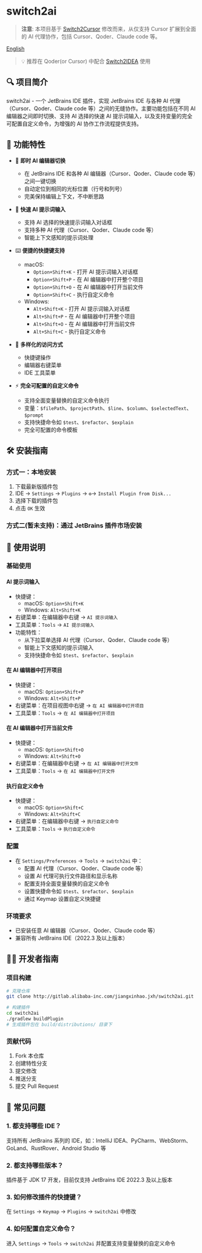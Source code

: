 # switch2ai

> **注意**: 本项目基于 [Switch2Cursor](https://github.com/qczone/switch2cursor) 修改而来，从仅支持 Cursor 扩展到全面的 AI 代理协作，包括 Cursor、Qoder、Claude code 等。

[English](README.md)

> 💡 推荐在 Qoder(or Cursor) 中配合 [Switch2IDEA](https://github.com/qczone/switch2idea) 使用


## 🔍 项目简介
switch2ai - 一个 JetBrains IDE 插件，实现 JetBrains IDE 与各种 AI 代理（Cursor、Qoder、Claude code 等）之间的无缝协作。主要功能包括在不同 AI 编辑器之间即时切换、支持 AI 选择的快速 AI 提示词输入，以及支持变量的完全可配置自定义命令，为增强的 AI 协作工作流程提供支持。


## 🌟 功能特性

- 🚀 **即时 AI 编辑器切换**
  - 在 JetBrains IDE 和各种 AI 编辑器（Cursor、Qoder、Claude code 等）之间一键切换
  - 自动定位到相同的光标位置（行号和列号）
  - 完美保持编辑上下文，不中断思路

- 🤖 **快速 AI 提示词输入**
  - 支持 AI 选择的快速提示词输入对话框
  - 支持多种 AI 代理（Cursor、Qoder、Claude code 等）
  - 智能上下文感知的提示词处理

- ⌨️ **便捷的快捷键支持**
  - macOS:
    - `Option+Shift+K` - 打开 AI 提示词输入对话框
    - `Option+Shift+P` - 在 AI 编辑器中打开整个项目
    - `Option+Shift+O` - 在 AI 编辑器中打开当前文件
    - `Option+Shift+C` - 执行自定义命令
  - Windows:
    - `Alt+Shift+K` - 打开 AI 提示词输入对话框
    - `Alt+Shift+P` - 在 AI 编辑器中打开整个项目
    - `Alt+Shift+O` - 在 AI 编辑器中打开当前文件
    - `Alt+Shift+C` - 执行自定义命令

- 🔧 **多样化的访问方式**
  - 快捷键操作
  - 编辑器右键菜单
  - IDE 工具菜单

- ⚡ **完全可配置的自定义命令**
  - 支持全面变量替换的自定义命令执行
  - 变量：`$filePath`、`$projectPath`、`$line`、`$column`、`$selectedText`、`$prompt`
  - 支持快捷命令如 `$test`、`$refactor`、`$explain`
  - 完全可配置的命令模板

## 🛠️ 安装指南

### 方式一：本地安装
1. 下载最新版插件包
2. IDE → `Settings` → `Plugins` → `⚙️`→ `Install Plugin from Disk...`
3. 选择下载的插件包
4. 点击 `OK` 生效

### 方式二(暂未支持)：通过 JetBrains 插件市场安装

## 🚀 使用说明

### 基础使用

#### AI 提示词输入
- 快捷键：
  - macOS: `Option+Shift+K` 
  - Windows: `Alt+Shift+K`
- 右键菜单：在编辑器中右键 → `AI 提示词输入`
- 工具菜单：`Tools` → `AI 提示词输入`
- 功能特性：
  - 从下拉菜单选择 AI 代理（Cursor、Qoder、Claude code 等）
  - 智能上下文感知的提示词输入
  - 支持快捷命令如 `$test`、`$refactor`、`$explain`

#### 在 AI 编辑器中打开项目
- 快捷键：
  - macOS: `Option+Shift+P` 
  - Windows: `Alt+Shift+P`
- 右键菜单：在项目视图中右键 → `在 AI 编辑器中打开项目`
- 工具菜单：`Tools` → `在 AI 编辑器中打开项目`

#### 在 AI 编辑器中打开当前文件
- 快捷键：
  - macOS: `Option+Shift+O` 
  - Windows: `Alt+Shift+O`
- 右键菜单：在编辑器中右键 → `在 AI 编辑器中打开文件`
- 工具菜单：`Tools` → `在 AI 编辑器中打开文件`

#### 执行自定义命令
- 快捷键：
  - macOS: `Option+Shift+C` 
  - Windows: `Alt+Shift+C`
- 右键菜单：在编辑器中右键 → `执行自定义命令`
- 工具菜单：`Tools` → `执行自定义命令`

### 配置
- 在 `Settings/Preferences` → `Tools` → `switch2ai` 中：
  - 配置 AI 代理（Cursor、Qoder、Claude code 等）
  - 设置 AI 代理可执行文件路径和显示名称
  - 配置支持全面变量替换的自定义命令
  - 设置快捷命令如 `$test`、`$refactor`、`$explain`
  - 通过 Keymap 设置自定义快捷键

### 环境要求
- 已安装任意 AI 编辑器（Cursor、Qoder、Claude code 等）
- 兼容所有 JetBrains IDE（2022.3 及以上版本）

## 🧑‍💻 开发者指南

### 项目构建
```bash
# 克隆仓库
git clone http://gitlab.alibaba-inc.com/jiangxinhao.jxh/switch2ai.git

# 构建插件
cd switch2ai
./gradlew buildPlugin  
# 生成插件包在 build/distributions/ 目录下
```

### 贡献代码
1. Fork 本仓库
2. 创建特性分支
3. 提交修改
4. 推送分支
5. 提交 Pull Request

## 🙋 常见问题 

### 1. 都支持哪些 IDE？
支持所有 JetBrains 系列的 IDE，如：IntelliJ IDEA、PyCharm、WebStorm、GoLand、RustRover、Android Studio 等

### 2. 都支持哪些版本？
插件基于 JDK 17 开发，目前仅支持 JetBrains IDE 2022.3 及以上版本

### 3. 如何修改插件的快捷键？
在 `Settings` → `Keymap` → `Plugins` → `switch2ai` 中修改

### 4. 如何配置自定义命令？
进入 `Settings` → `Tools` → `switch2ai` 并配置支持变量替换的自定义命令
